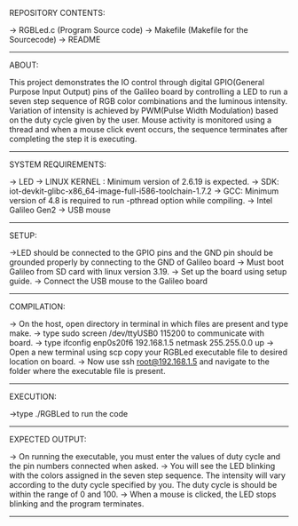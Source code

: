 REPOSITORY CONTENTS:

-> RGBLed.c (Program Source code)
-> Makefile (Makefile for the Sourcecode)
-> README

_________________________________________________________________________________________________________________________________

ABOUT: 

This project demonstrates the IO control through digital GPIO(General Purpose Input Output) pins of the Galileo board
by controlling a LED to run a seven step sequence of RGB color combinations and the luminous intensity. Variation of 
intensity is achieved by PWM(Pulse Width Modulation) based on the duty cycle given by the user. Mouse activity is 
monitored using a thread and when a mouse click event occurs, the sequence terminates after completing the step it is executing.
_________________________________________________________________________________________________________________________________

SYSTEM REQUIREMENTS:

-> LED 
-> LINUX KERNEL : Minimum version of 2.6.19 is expected.
-> SDK: iot-devkit-glibc-x86_64-image-full-i586-toolchain-1.7.2
-> GCC: Minimum version of 4.8 is required to run -pthread option while compiling.
-> Intel Galileo Gen2
-> USB mouse
_________________________________________________________________________________________________________________________________

SETUP:

->LED should be connected to the GPIO pins and the GND pin should be grounded properly by connecting to the GND of Galileo board
-> Must boot Galileo from SD card with linux version 3.19.
-> Set up the board using setup guide.
-> Connect the USB mouse to the Galileo board
_________________________________________________________________________________________________________________________________

COMPILATION:

-> On the host, open directory in terminal in which files are present and type make.
-> type sudo screen /dev/ttyUSB0 115200 to communicate with board.
-> type ifconfig enp0s20f6 192.168.1.5 netmask 255.255.0.0 up
-> Open a new terminal using scp copy your RGBLed executable file to desired location on board.
-> Now use ssh root@192.168.1.5 and navigate to the folder where the executable file is present.
_________________________________________________________________________________________________________________________________

EXECUTION:

->type ./RGBLed to run the code
_________________________________________________________________________________________________________________________________
EXPECTED OUTPUT:

-> On running the executable, you must enter the values of duty cycle and the pin numbers connected when asked. 
-> You will see the LED blinking with the colors assigned in the seven step sequence. The intensity will vary according 
   to the duty cycle specified by you. The duty cycle is should be within the range of 0 and 100.
-> When a mouse is clicked, the LED stops blinking and the program terminates.
_________________________________________________________________________________________________________________________________
